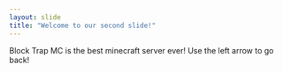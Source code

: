 ```yaml
---
layout: slide
title: "Welcome to our second slide!"
---
```

Block Trap MC is the best minecraft server ever!
Use the left arrow to go back!
